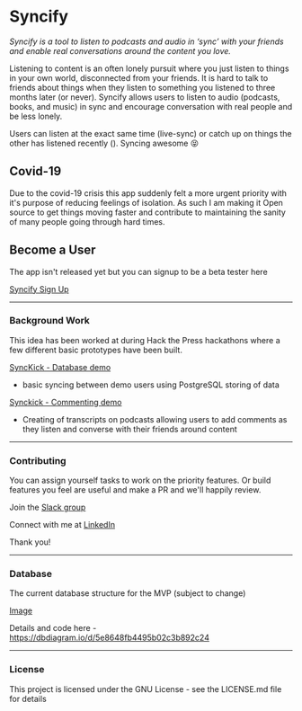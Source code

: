 # Syncify

_Syncify is a tool to listen to podcasts and audio in ‘sync’ with your friends and enable real conversations around the content you love._

Listening to content is an often lonely pursuit where you just listen to things in your own world, disconnected from your friends. It is hard to talk to friends about things when they listen to something you listened to three months later (or never). Syncify allows users to listen to audio (podcasts, books, and music) in sync and encourage conversation with real people and be less lonely.

Users can listen at the exact same time (live-sync) or catch up on things the other has listened recently (). Syncing awesome 😝

## Covid-19

Due to the covid-19 crisis this app suddenly felt a more urgent priority with it's purpose of reducing feelings of isolation. As such I am making it Open source to get things moving faster and contribute to maintaining the sanity of many people going through hard times.

## Become a User

The app isn't released yet but you can signup to be a beta tester here

[Syncify Sign Up](https://syncify.landen.co)

---
### Background Work

This idea has been worked at during Hack the Press hackathons where a few different basic prototypes have been built.

[SyncKick - Database demo](https://github.com/samjam48/SyncKick)
- basic syncing between demo users using PostgreSQL storing of data

[Synckick - Commenting demo](https://github.com/samjam48/sync-kick-hack)
- Creating of transcripts on podcasts allowing users to add comments as they listen and converse with their friends around content

---
### Contributing
You can assign yourself tasks to work on the priority features. Or build features you feel are useful and make a PR and we'll happily review.

Join the [Slack group](https://join.slack.com/t/syncify-app/shared_invite/zt-ch9hm0av-EG1ILFkLx1qHyddw90YJrg)

Connect with me at [LinkedIn](https://www.linkedin.com/in/sharris48/)

Thank you!

---
### Database

The current database structure for the MVP (subject to change)

[Image](https://i.imgur.com/87wC3PK.png)

Details and code here - https://dbdiagram.io/d/5e8648fb4495b02c3b892c24

---
### License
This project is licensed under the GNU License - see the LICENSE.md file for details
